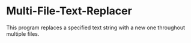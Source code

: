 # Multi-File-Text-Replacer
This program replaces a specified text string with a new one throughout multiple files.

